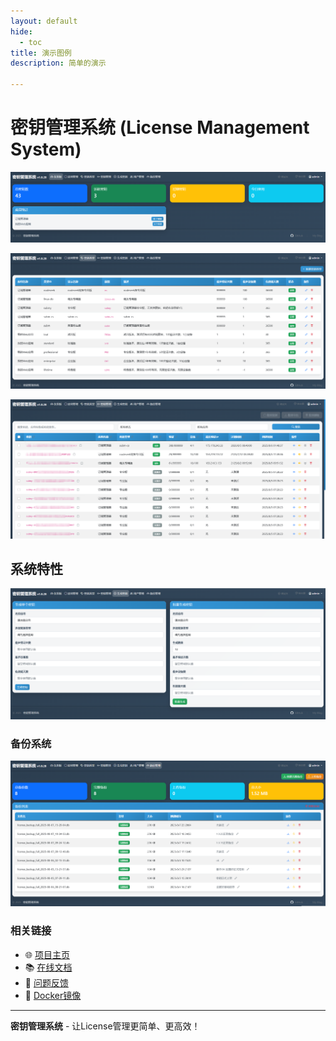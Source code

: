 ```yaml
---
layout: default
hide:
  - toc
title: 演示图例
description: 简单的演示

---
```


# 密钥管理系统 (License Management System)

![image-20250808100713414](assets/image-20250808100713414.png)

![image-20250808100702507](assets/image-20250808100702507.png)

![image-20250808100758124](assets/image-20250808100758124.png)

## 系统特性

![image-20250808100810695](assets/image-20250808100810695.png)

### 备份系统

![image-20250808100829089](assets/image-20250808100829089.png)

### 相关链接

- 🌐 [项目主页](https://github.com/vbskycn/LicenseM)
- 📚 [在线文档](https://license.zhoujie8.cn/)
- 🐛 [问题反馈](https://github.com/vbskycn/LicenseM/issues)
- 🐳 [Docker镜像](https://hub.docker.com/r/zhoujie218/license-management-system)

---

**密钥管理系统** - 让License管理更简单、更高效！ 